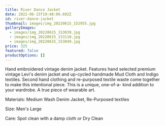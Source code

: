```yaml
---
title: River Dance Jacket
date: 2022-06-15T19:48:09.692Z
id: river-dance-jacket
thumbnail: images/img_20220615_152955.jpg
galleryImages:
  - images/img_20220615_153039.jpg
  - images/img_20220615_153110.jpg
  - images/img_20220615_153049.jpg
price: 325
featured: false
productOptions: []
---
```

Hand embroidered vintage denim jacket. Features hand selected premium vintage Levi's denim jacket and up-cycled handmade Mud Cloth and Indigo textiles. Second hand clothing and re-purposed textile waste come together to make this intentional piece. This is a unique, one-of-a- kind addition to your wardrobe. A true piece of wearable art. 

Materials: Medium Wash Denim Jacket, Re-Purposed textiles

Size: Men's Large

Care: Spot clean with a damp cloth or Dry Clean